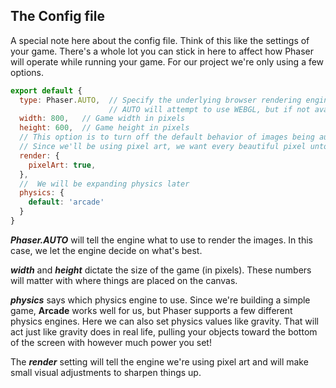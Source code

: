 ## The Config file

A special note here about the config file. Think of this like the settings of your game. There's a whole lot you can stick in here to affect how Phaser will operate while running your game. For our project we're only using a few options.

```js
export default {
  type: Phaser.AUTO,  // Specify the underlying browser rendering engine (AUTO, CANVAS, WEBGL)
                      // AUTO will attempt to use WEBGL, but if not available it'll default to CANVAS
  width: 800,   // Game width in pixels
  height: 600,  // Game height in pixels
  // This option is to turn off the default behavior of images being automatically sharpened.
  // Since we'll be using pixel art, we want every beautiful pixel untouched!
  render: {
    pixelArt: true,
  },
  //  We will be expanding physics later
  physics: {
    default: 'arcade'
  }
}
```

**_Phaser.AUTO_** will tell the engine what to use to render the images. In this case, we let the engine decide on what's best.

**_width_** and **_height_** dictate the size of the game (in pixels). These numbers will matter with where things are placed on the canvas.

**_physics_** says which physics engine to use. Since we're building a simple game, **Arcade** works well for us, but Phaser supports a few different physics engines. Here we can also set physics values like gravity. That will act just like gravity does in real life, pulling your objects toward the bottom of the screen with however much power you set!

The **_render_** setting will tell the engine we're using pixel art and will make small visual adjustments to sharpen things up.

